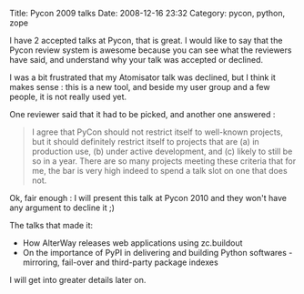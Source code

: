 Title: Pycon 2009 talks
Date: 2008-12-16 23:32
Category: pycon, python, zope

I have 2 accepted talks at Pycon, that is great. I would like to say
that the Pycon review system is awesome because you can see what the
reviewers have said, and understand why your talk was accepted or
declined.   
  
I was a bit frustrated that my Atomisator talk was declined, but I
think it makes sense : this is a new tool, and beside my user group and
a few people, it is not really used yet.   
  
One reviewer said that it had to be picked, and another one answered :
  
> I agree that PyCon should not restrict itself to well-known projects,
> but it should definitely restrict itself to projects that are (a) in
> production use, (b) under active development, and (c) likely to still
> be so in a year. There are so many projects meeting these criteria
> that for me, the bar is very high indeed to spend a talk slot on one
> that does not.

  
Ok, fair enough : I will present this talk at Pycon 2010 and they won't
have any argument to decline it ;)   
  
The talks that made it:   
-   How AlterWay releases web applications using zc.buildout
-   On the importance of PyPI in delivering and building Python
    softwares - mirroring, fail-over and third-party package indexes

  
I will get into greater details later on.
